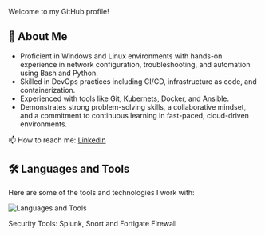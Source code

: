 
Welcome to my GitHub profile!

## 🚀 About Me
- Proficient in Windows and Linux environments with hands-on experience in network configuration, troubleshooting, and automation using Bash and Python.
- Skilled in DevOps practices including CI/CD, infrastructure as code, and containerization.
- Experienced with tools like Git, Kubernets, Docker, and Ansible.
- Demonstrates strong problem-solving skills, a collaborative mindset, and a commitment to continuous learning in fast-paced, cloud-driven environments.
  
📫 How to reach me: [LinkedIn](https://www.linkedin.com/in/sherin-hammad-790679210) 

## 🛠️ Languages and Tools

Here are some of the tools and technologies I work with:

![Languages and Tools](https://skillicons.dev/icons?i=linux,docker,kubernetes,ansible,terraform,github,nginx,python)

Security Tools:
Splunk, Snort and Fortigate Firewall

